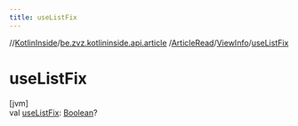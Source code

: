 ```yaml
---
title: useListFix
---
```

//[KotlinInside](../../../../index.html)/[be.zvz.kotlininside.api.article](../../index.html)
/[ArticleRead](../index.html)/[ViewInfo](index.html)/[useListFix](use-list-fix.html)

# useListFix

[jvm]\
val [useListFix](use-list-fix.html): [Boolean](https://kotlinlang.org/api/latest/jvm/stdlib/kotlin/-boolean/index.html)?




